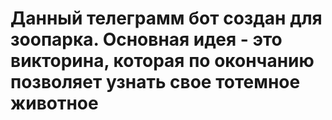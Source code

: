 # Данный телеграмм бот создан для зоопарка. Основная идея - это викторина, которая по окончанию позволяет узнать свое тотемное животное

